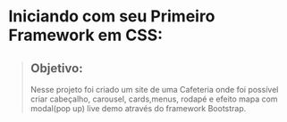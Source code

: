 # Iniciando com seu Primeiro Framework em CSS:

> ## Objetivo:
> Nesse projeto foi criado um site de uma Cafeteria onde foi possível criar cabeçalho, carousel, cards,menus, rodapé e efeito mapa com modal(pop up) live demo através do framework Bootstrap.